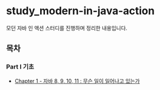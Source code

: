 # study_modern-in-java-action

모던 자바 인 액션 스터디를 진행하며 정리한 내용입니다.

## 목차

### Part Ⅰ 기초

* [Chapter 1 - 자바 8, 9, 10, 11 : 무슨 일이 일어나고 있는가](https://github.com/Ywook/study_modern-java-in-action/blob/main/Chapter1/Chapter%201-%EC%9E%90%EB%B0%94%208%2C%209%2C%2010%2C%2011%20:%20%EB%AC%B4%EC%8A%A8%20%EC%9D%BC%EC%9D%B4%20%EC%9D%BC%EC%96%B4%EB%82%98%EA%B3%A0%20%EC%9E%88%EB%8A%94%EA%B0%80%3F.md)

